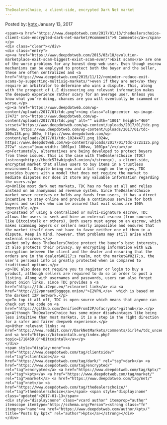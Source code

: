 ```yaml
---
TheDealersChoice, a client-side, encrypted Dark Net market
---
```

<article class="post-listing post-17328 post type-post status-publish format-standard has-post-thumbnail hentry category-deepdot-news tag-clientside tag-dark tag-encrypted tag-kptx tag-market tag-net tag-thedealerschoice">
    <div class="post-inner">
    <p class="post-meta">
    <span>Posted by: <a href="https://www.deepdotweb.com/author/kptx/" title="">kptx </a></span>
    <span>January 13, 2017</span>
    
    <span><a href="https://www.deepdotweb.com/2017/01/13/thedealerschoice-client-side-encrypted-dark-net-market/#comments">9 Comments</a></span>
    </p>
    <div class="clear"></div>
    <div class="entry">
    <p><a href="https://www.deepdotweb.com/2015/03/18/evolution-marketplace-exit-scam-biggest-exist-scam-ever/">Exit scams</a> are one of the worse problems for any honest deep web user. Even though escrow mechanisms can be employed to protect both the buyer and the seller, these are often centralized and <a href="https://www.deepdotweb.com/2015/11/12/reminder-reduce-exit-scams-by-supporting-multisig-markets/">even if they are not</a> they require an arbitrator to determine who wins a dispute. This, along with the prospect of L.E discovering any relevant information makes the deepweb experience rather scary for an average user. Unless you know what you’re doing, chances are you will eventually be scammed or worse.</p>
    <p><a href="https://www.deepdotweb.com/wp-content/uploads/2017/01/tdc.png"><img class="aligncenter  wp-image-17472" src="https://www.deepdotweb.com/wp-content/uploads/2017/01/tdc.png" alt="" width="1001" height="460" srcset="https://www.deepdotweb.com/wp-content/uploads/2017/01/tdc.png 1640w, https://www.deepdotweb.com/wp-content/uploads/2017/01/tdc-300x138.png 300w, https://www.deepdotweb.com/wp-content/uploads/2017/01/tdc-1024x471.png 1024w, https://www.deepdotweb.com/wp-content/uploads/2017/01/tdc-272x125.png 272w" sizes="(max-width: 1001px) 100vw, 1001px"/></a></p>
    <p>Fortunately, alternatives are being developed to protect buyers from these issues. This is the case with TheDealersChoice (TDC) (<strong>http://thedc57twhipqks3.onion/</strong>), a client-side, encrypted market that allows users to buy items in a trustless environment. Despite being new and a bit rough on the eyes, TDC provides buyers with a model that does not require the market to mediate disputes nor does it store any valuable information regarding the users.</p>
    <p>Unlike most dark net markets, TDC has no fees at all and relies instead on an anonymous ad revenue system. Since TheDealersChoice market never receives or holds any funds from users, it has a direct incentive to stay online and provide a continuous service for both buyers and sellers who can be assured that exit scams are 100% impossible.</p>
    <p>Instead of using a centralized or multi-signature escrow, TDC allows the users to seek and hire an external escrow (from sources like Bitcointalk or others). Both users must agree on an escrow, which makes scamming buyers or sellers nearly impossible and ensures that the market itself does not have to favor neither one of them in a dispute. Keep in mind, however, that problems may still arise with external escrows.</p>
    <p>Not only does TheDealersChoice protect the buyer’s best interests, it also protects their privacy. By encrypting information with E2E encryption between the client and the dealer and ensuring that the orders are in the dealer&#8217;s realm, not the market&#8217;s, the user’s personal info is greatly protected when in compared to traditional options.</p>
    <p>TDC also does not require you to register or login to buy a product, although sellers are required to do so in order to post a listing. Along with usernames and passwords, users can also forget about onion links, since TDC provides a <a href="https://tdc.i2vpn.eu/">clearnet link</a> via <a href="http://i2vpnraen5bggqge.onion/">I2VPN,</a>  which is based on the darknet I2P network.</p>
    <p>To top it all off, TDC is open-source which means that anyone can check out the code on <a href="https://github.com/ZenifiedFromI2P/ofacrypto">github</a>.</p>
    <p>Although TheDealersChoice has some minor disadvantages like being less intuitive than most markets, it is a step in the right direction for a safer and fairer deepweb experience.</p>
    <p>Other relevant links: <a href="https://www.reddit.com/r/DarkNetMarkets/comments/5irl4w/tdc_uncensorable_encrypted_e2e_market_the_market/">Reddit</a> and <a href="https://bitcointalk.org/index.php?topic=1718459.0">Bitcointalk</a></p>
    </div>
    <span style="display:none"><a href="https://www.deepdotweb.com/tag/clientside/" rel="tag">clientside</a> <a href="https://www.deepdotweb.com/tag/dark/" rel="tag">dark</a> <a href="https://www.deepdotweb.com/tag/encrypted/" rel="tag">encrypted</a> <a href="https://www.deepdotweb.com/tag/kptx/" rel="tag">kptx</a> <a href="https://www.deepdotweb.com/tag/market/" rel="tag">market</a> <a href="https://www.deepdotweb.com/tag/net/" rel="tag">net</a> <a href="https://www.deepdotweb.com/tag/thedealerschoice/" rel="tag">thedealerschoice</a></span> <span style="display:none" class="updated">2017-01-13</span>
    <div style="display:none" class="vcard author" itemprop="author" itemscope itemtype="http://schema.org/Person"><strong class="fn" itemprop="name"><a href="https://www.deepdotweb.com/author/kptx/" title="Posts by kptx" rel="author">kptx</a></strong></div>
    </div>
</article>

